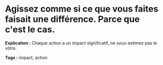 # Agissez comme si ce que vous faites faisait une différence. Parce que c'est le cas.

**Explication :** Chaque action a un impact significatif, ne sous-estimez pas le vôtre.

**Tags :** impact, action

